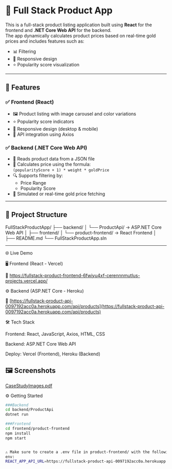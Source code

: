 # 💍 Full Stack Product App

This is a full-stack product listing application built using **React** for the frontend and **.NET Core Web API** for the backend.  
The app dynamically calculates product prices based on real-time gold prices and includes features such as:

- 📊 Filtering  
- 📱 Responsive design  
- ⭐ Popularity score visualization  

---

## 🚀 Features

### ✅ Frontend (React)

- 🖼️ Product listing with image carousel and color variations  
- ⭐ Popularity score indicators  
- 📱 Responsive design (desktop & mobile)  
- 🔌 API integration using Axios  

### ✅ Backend (.NET Core Web API)

- 📁 Reads product data from a JSON file  
- 🧮 Calculates price using the formula:  
  `(popularityScore + 1) * weight * goldPrice`  
- 🔍 Supports filtering by:  
  - Price Range  
  - Popularity Score  
- 📡 Simulated or real-time gold price fetching  

---

## 📁 Project Structure

FullStackProductApp/
├── backend/
│ └── ProductApi/ → ASP.NET Core Web API
│
├── frontend/
│ └── product-frontend/ → React Frontend
│
├── README.md
└── FullStackProductApp.sln

---


🌐 Live Demo

🖥️ Frontend (React - Vercel)

🔗 https://fullstack-product-frontend-6fwiyu4xf-cerennnmutlus-projects.vercel.app/

⚙️ Backend (ASP.NET Core - Heroku)

🔗 [https://fullstack-product-api-0097192acc0a.herokuapp.com/api/products](https://fullstack-product-api-0097192acc0a.herokuapp.com/api/products)

🛠 Tech Stack

Frontend:  React, JavaScript, Axios, HTML, CSS  

Backend:   ASP.NET Core Web API  

Deploy:    Vercel (Frontend), Heroku (Backend) 

## 🖼️ Screenshots
[CaseStudyImages.pdf](https://github.com/user-attachments/files/21119248/CaseStudyImages.pdf)

⚙️ Getting Started


```bash
###Backend
cd backend/ProductApi
dotnet run

###Frontend
cd frontend/product-frontend
npm install
npm start


⚠️ Make sure to create a .env file in product-frontend/ with the following content:
env:
REACT_APP_API_URL=https://fullstack-product-api-0097192acc0a.herokuapp.com

